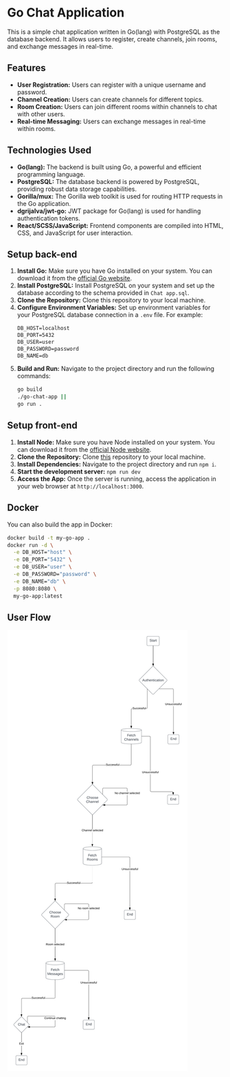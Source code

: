 # Go Chat Application

This is a simple chat application written in Go(lang) with PostgreSQL as the database backend. It allows users to register, create channels, join rooms, and exchange messages in real-time.

## Features

- **User Registration:** Users can register with a unique username and password.
- **Channel Creation:** Users can create channels for different topics.
- **Room Creation:** Users can join different rooms within channels to chat with other users.
- **Real-time Messaging:** Users can exchange messages in real-time within rooms.

## Technologies Used

- **Go(lang):** The backend is built using Go, a powerful and efficient programming language.
- **PostgreSQL:** The database backend is powered by PostgreSQL, providing robust data storage capabilities.
- **Gorilla/mux:** The Gorilla web toolkit is used for routing HTTP requests in the Go application.
- **dgrijalva/jwt-go:** JWT package for Go(lang) is used for handling authentication tokens.
- **React/SCSS/JavaScript:** Frontend components are compiled into HTML, CSS, and JavaScript for user interaction.

## Setup back-end

1. **Install Go:** Make sure you have Go installed on your system. You can download it from the [official Go website](https://golang.org/).
2. **Install PostgreSQL:** Install PostgreSQL on your system and set up the database according to the schema provided in `Chat app.sql`.
3. **Clone the Repository:** Clone this repository to your local machine.
4. **Configure Environment Variables:** Set up environment variables for your PostgreSQL database connection in a `.env` file. For example:
    ```dotenv
    DB_HOST=localhost
    DB_PORT=5432
    DB_USER=user
    DB_PASSWORD=password
    DB_NAME=db
    ```
5. **Build and Run:** Navigate to the project directory and run the following commands:
    ```bash
    go build
    ./go-chat-app ||
    go run .
    ```

## Setup front-end

1. **Install Node:** Make sure you have Node installed on your system. You can download it from the [official Node website](https://nodejs.org/).
2. **Clone the Repository:** Clone [this](https://github.com/luisVargasGu/react-portfolio) repository to your local machine.
3. **Install Dependencies:** Navigate to the project directory and run `npm i`.
4. **Start the development server:** `npm run dev`
5. **Access the App:** Once the server is running, access the application in your web browser at `http://localhost:3000`.

## Docker

You can also build the app in Docker:

```bash
docker build -t my-go-app .
docker run -d \
  -e DB_HOST="host" \
  -e DB_PORT="5432" \
  -e DB_USER="user" \
  -e DB_PASSWORD="password" \
  -e DB_NAME="db" \
  -p 8080:8080 \
  my-go-app:latest
```

## User Flow

![User chat flow](https://github.com/luisVargasGu/go-server/blob/main/assets/Chat.png)
